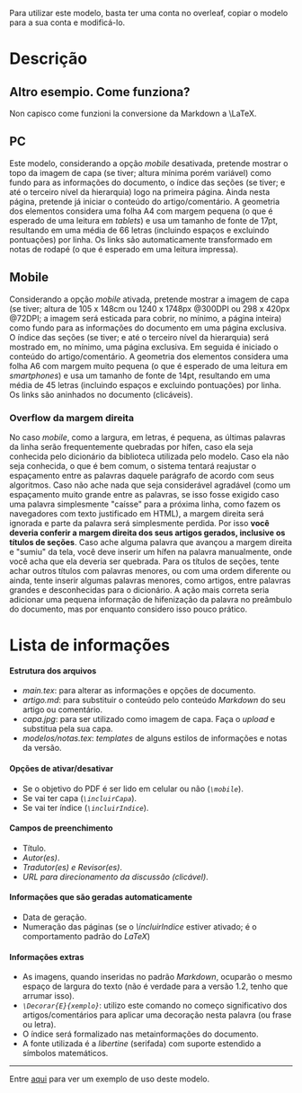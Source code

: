 Para utilizar este modelo, basta ter uma conta no overleaf, copiar o modelo para a sua conta e modificá-lo.

# Descrição 

## Altro esempio. Come funziona?

Non capisco come funzioni la conversione da Markdown a \LaTeX.

## PC

Este modelo, considerando a opção _mobile_ desativada, pretende mostrar o topo da imagem de capa (se tiver; altura mínima porém variável) como fundo para as informações do documento, o índice das seções (se tiver; e até o terceiro nível da hierarquia) logo na primeira página. Ainda nesta página, pretende já iniciar o conteúdo do artigo/comentário. A geometria dos elementos considera uma folha A4 com margem pequena (o que é esperado de uma leitura em _tablets_) e usa um tamanho de fonte de 17pt, resultando em uma média de 66 letras (incluindo espaços e excluindo pontuações) por linha. Os links são automaticamente transformado em notas de rodapé (o que é esperado em uma leitura impressa).

## Mobile

Considerando a opção _mobile_ ativada, pretende mostrar a imagem de capa (se tiver; altura de 105 x 148cm ou 1240 x 1748px @300DPI ou 298 x 420px @72DPI; a imagem será esticada para cobrir, no mínimo, a página inteira) como fundo para as informações do documento em uma página exclusiva. 
O índice das seções (se tiver; e até o terceiro nível da hierarquia) será mostrado em, no mínimo, uma página exclusiva. Em seguida é iniciado o conteúdo do artigo/comentário. A geometria dos elementos considera uma folha A6 com margem muito pequena (o que é esperado de uma leitura em _smartphones_) e usa um tamanho de fonte de 14pt, resultando em uma média de 45 letras (incluindo espaços e excluindo pontuações) por linha. Os links são aninhados no documento (clicáveis). 

### Overflow da margem direita

No caso _mobile_, como a largura, em letras, é pequena, as últimas palavras da linha serão frequentemente quebradas por hífen, caso ela seja conhecida pelo dicionário da biblioteca utilizada pelo modelo. Caso ela não seja conhecida, o que é bem comum, o sistema tentará reajustar o espaçamento entre as palavras daquele parágrafo de acordo com seus algoritmos. Caso não ache nada que seja considerável agradável (como um espaçamento muito grande entre as palavras, se isso fosse exigido caso uma palavra simplesmente "caísse" para a próxima linha, como fazem os navegadores com texto justificado em HTML), a margem direita será ignorada e parte da palavra será simplesmente perdida. Por isso __você deveria conferir a margem direita dos seus artigos gerados, inclusive os títulos de seções__. 
Caso ache alguma palavra que avançou a margem direita e "sumiu" da tela, você deve inserir um hífen na palavra manualmente, onde você acha que ela deveria ser quebrada. Para os títulos de seções, tente achar outros títulos com palavras menores, ou com uma ordem diferente ou ainda, tente inserir algumas palavras menores, como artigos, entre palavras grandes e desconhecidas para o dicionário.
A ação mais correta seria adicionar uma pequena informação de hifenização da palavra no preâmbulo do documento, mas por enquanto considero isso pouco prático.

# Lista de informações

#### Estrutura dos arquivos

*  _main.tex_: para alterar as informações e opções de documento. 
* _artigo.md_: para substituir o conteúdo pelo conteúdo _Markdown_ do seu artigo ou comentário. 
* _capa.jpg_: para ser utilizado como imagem de capa. Faça o _upload_ e substitua pela sua capa.
* _modelos/notas.tex_: _templates_ de alguns estilos de informações e notas da versão.

#### Opções de ativar/desativar

* Se o objetivo do PDF é ser lido em celular ou não (*`\mobile`*).
* Se vai ter capa (*`\incluirCapa`*).
* Se vai ter índice (*`\incluirIndice`*).

#### Campos de preenchimento 

* Título.
* _Autor(es)_.
* _Tradutor(es) e Revisor(es)_.
* _URL para direcionamento da discussão (clicável)_.

#### Informações que são geradas automaticamente

* Data de geração.
* Numeração das páginas (se o _\\incluirIndice_ estiver ativado; é o comportamento padrão do _LaTeX_)

#### Informações extras

* As imagens, quando inseridas no padrão _Markdown_, ocuparão o mesmo espaço de largura do texto (não é verdade para a versão 1.2, tenho que arrumar isso).
* _`\Decorar{E}{xemplo}`_: utilizo este comando no começo significativo dos artigos/comentários para aplicar uma decoração nesta palavra (ou frase ou letra).
* O índice será formalizado nas metainformações do documento.
* A fonte utilizada é a _libertine_ (serifada) com suporte estendido a símbolos matemáticos.

---

Entre [aqui](https://www.overleaf.com/read/ssjjnsyqwsxt) para ver um exemplo de uso deste modelo.